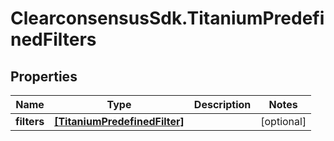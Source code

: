 # ClearconsensusSdk.TitaniumPredefinedFilters

## Properties

Name | Type | Description | Notes
------------ | ------------- | ------------- | -------------
**filters** | [**[TitaniumPredefinedFilter]**](TitaniumPredefinedFilter.md) |  | [optional] 



